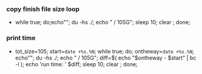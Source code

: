 ### copy finish file size loop

- while true; do;echo""; du -hs ./; echo " / 105G"; sleep 10; clear ; done;

### print time

- tot_size=105; start=`date +%s.%N`; while true; do; ontheway=`date +%s.%N`; echo""; du -hs ./; echo " / 105G"; diff=$( echo "$ontheway - $start" | bc -l ); echo 'run time: ' $diff; sleep 10; clear ; done;
